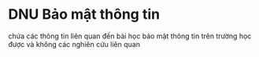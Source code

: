 # DNU  Bảo mật thông tin
chứa các thông tin  liên quan đến bài học bảo mật thông tin   trên trường học được và không các nghiên cứu liên quan